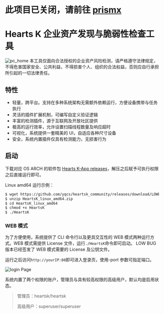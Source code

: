 # 此项目已关闭，请前往 <a href="https://github.com/yqcs/prismx">prismx</a>

# Hearts K 企业资产发现与脆弱性检查工具

![pc_home](public/static/pc_home.png)
<Alert type="warning">
本工具仅面向合法授权的企业资产风险检测，请严格遵守法律规定，不得危害国家安全、公共利益，不得损害个人、组织的合法权益，否则应自行承担所引起的一切法律责任。
</Alert>

## 特性

- 轻量，跨平台。支持在多种系统架构无需额外依赖运行，方便设备携带与任务执行
- 灵活的插件扩展机制，可编写自定义验证逻辑
- 丰富的检测插件，源于互联网及开放社区提供
- 极高的运行效率，允许设置扫描线程数量及响应超时
- 可视化，系统提供一套精美的 UI，自适应各种尺寸设备
- 安全，系统内置插件仅具有检测能力，无损害行为

## 启动

下载对应 OS ARCH 的软件包 [Hearts K-App releases](https://github.com/yqcs/heartsk_community/releases/)，解压之后赋予可执行权限之后直接运行即可。

Linux amd64 运行示例：

```bash
$ wget https://github.com/yqcs/heartsk_community/releases/download/LOWBUG@Latest/HeartsK_linux_amd64.zip
$ unzip HeartsK_linux_amd64.zip
$ cd HeartsK_linux_amd64
$ chmod +x HeartsK
$ ./HeartsK
```

### WEB 模式

为了方便使用，系统提供了 CLI 命令行以及更具交互性的 WEB 模式两种运行方式。WEB 模式需提供 License 文件，运行`./HeartsK`命令即可启动。 LOW BUG 版本已经签发了 WEB 模式需要的 License 及公钥文件。

运行之后访问`http://yourIP:80`即可进入登录页，使用-port 参数可指定端口。

<img src="public/static/guide/login.png" alt="login Page"/>

系统内置了两个权限的账户，管理员与具有较高权限的高级用户，默认均是启用状态。

> 管理员：heartsk/heartsk
>
> 高级用户：superuser/superuser

